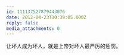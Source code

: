 ```yaml
---
id: 111137527879443076
date: 2012-04-23T10:39:05.000Z
reply: false
media_attachments: 0
---
```


让坏人成为坏人，就是上帝对坏人最严厉的惩罚。

